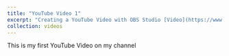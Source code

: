 ```yaml
---
title: "YouTube Video 1"
excerpt: "Creating a YouTube Video with OBS Studio [Video](https://www.youtube.com/watch?v=srPQlPqb4wA)"
collection: videos
---
```


This is my first YouTube Video on my channel

